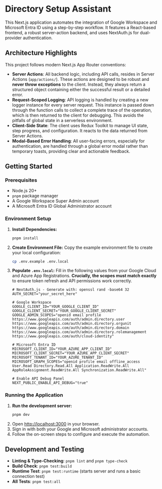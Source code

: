 # Directory Setup Assistant

This Next.js application automates the integration of Google Workspace and Microsoft Entra ID using a step-by-step workflow. It features a React-based frontend, a robust server-action backend, and uses NextAuth.js for dual-provider authentication.

## Architecture Highlights

This project follows modern Next.js App Router conventions:

- **Server Actions**: All backend logic, including API calls, resides in Server Actions (`app/actions/`). These actions are designed to be robust and **never throw exceptions** to the client. Instead, they always return a structured object containing either the successful result or a detailed error.
- **Request-Scoped Logging**: API logging is handled by creating a new logger instance for every server request. This instance is passed down through the function calls to collect a complete trace of the operation, which is then returned to the client for debugging. This avoids the pitfalls of global state in a serverless environment.
- **Client-Side State**: The client uses Redux Toolkit to manage UI state, step progress, and configuration. It reacts to the data returned from Server Actions.
- **Modal-Based Error Handling**: All user-facing errors, especially for authentication, are handled through a global error modal rather than temporary toasts, providing clear and actionable feedback.

## Getting Started

### Prerequisites

- Node.js 20+
- `pnpm` package manager
- A Google Workspace Super Admin account
- A Microsoft Entra ID Global Administrator account

### Environment Setup

1.  **Install Dependencies:**

    ```bash
    pnpm install
    ```

2.  **Create Environment File:**
    Copy the example environment file to create your local configuration:

    ```bash
    cp .env.example .env.local
    ```

3.  **Populate `.env.local`:**
    Fill in the following values from your Google Cloud and Azure App Registrations. **Crucially, the scopes must match exactly** to ensure token refresh and API permissions work correctly.

    ```env
    # NextAuth.js - Generate with: openssl rand -base64 32
    AUTH_SECRET="your_secret_here"

    # Google Workspace
    GOOGLE_CLIENT_ID="YOUR_GOOGLE_CLIENT_ID"
    GOOGLE_CLIENT_SECRET="YOUR_GOOGLE_CLIENT_SECRET"
    GOOGLE_ADMIN_SCOPES="openid email profile https://www.googleapis.com/auth/admin.directory.user https://www.googleapis.com/auth/admin.directory.orgunit https://www.googleapis.com/auth/admin.directory.domain https://www.googleapis.com/auth/admin.directory.rolemanagement https://www.googleapis.com/auth/cloud-identity"

    # Microsoft Entra ID
    MICROSOFT_CLIENT_ID="YOUR_AZURE_APP_CLIENT_ID"
    MICROSOFT_CLIENT_SECRET="YOUR_AZURE_APP_CLIENT_SECRET"
    MICROSOFT_TENANT_ID="YOUR_AZURE_TENANT_ID"
    MICROSOFT_GRAPH_SCOPES="openid profile email offline_access User.Read Directory.Read.All Application.ReadWrite.All AppRoleAssignment.ReadWrite.All Synchronization.ReadWrite.All"

    # Enable API Debug Panel
    NEXT_PUBLIC_ENABLE_API_DEBUG="true"
    ```

### Running the Application

1.  **Run the development server:**
    ```bash
    pnpm dev
    ```
2.  Open [http://localhost:3000](http://localhost:3000) in your browser.
3.  Sign in with both your Google and Microsoft administrator accounts.
4.  Follow the on-screen steps to configure and execute the automation.

## Development and Testing

- **Linting & Type-Checking**: `pnpm lint` and `pnpm type-check`
- **Build Check**: `pnpm test:build`
- **Runtime Test**: `pnpm test:runtime` (starts server and runs a basic connection test)
- **All Tests**: `pnpm test:all`
